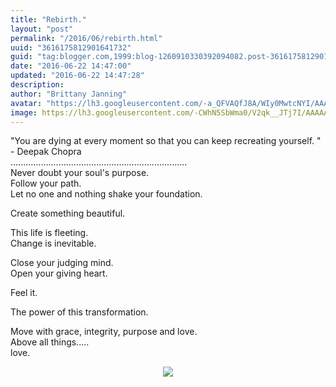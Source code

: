 ```yaml
---
title: "Rebirth."
layout: "post"
permalink: "/2016/06/rebirth.html"
uuid: "3616175812901641732"
guid: "tag:blogger.com,1999:blog-1260910330392094082.post-3616175812901641732"
date: "2016-06-22 14:47:00"
updated: "2016-06-22 14:47:28"
description:
author: "Brittany Janning"
avatar: "https://lh3.googleusercontent.com/-a_QFVAQfJ8A/WIy0MwtcNYI/AAAAAAAAAYU/MjTQjocbF6Q/s640/IMG_20170126_093835_269.jpg"
image: https://lh3.googleusercontent.com/-CWhN5SbWma0/V2qk__JTj7I/AAAAAAAAAQM/w09AVrV5HvU/s640/IMG_20160622_084343.jpg
---
```


<div class="css-full-post-content js-full-post-content">
<p dir="ltr">"You are dying at every moment so that you can keep recreating yourself. "<br>- Deepak Chopra <br>......................................................................<br>Never doubt your soul's purpose. <br>Follow your path. <br>Let no one and nothing shake your foundation. </p><p dir="ltr">Create something beautiful. </p><p dir="ltr">This life is fleeting. <br>Change is inevitable. </p><p dir="ltr">Close your judging mind. <br>Open your giving heart. </p><p dir="ltr">Feel it. </p><p dir="ltr">The power of this transformation. </p><p dir="ltr">Move with grace, integrity, purpose and love. <br>Above all things.....<br>love. </p><div class="separator" style="clear: both; text-align: center;"> <a href="https://lh3.googleusercontent.com/-CWhN5SbWma0/V2qk__JTj7I/AAAAAAAAAQM/w09AVrV5HvU/s1600/IMG_20160622_084343.jpg" imageanchor="1" style="margin-left: 1em; margin-right: 1em;"> <img border="0" src="https://lh3.googleusercontent.com/-CWhN5SbWma0/V2qk__JTj7I/AAAAAAAAAQM/w09AVrV5HvU/s640/IMG_20160622_084343.jpg"> </a> </div>
</div>
